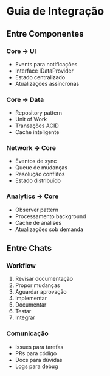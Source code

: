 # Guia de Integração

## Entre Componentes

### Core → UI
- Events para notificações
- Interface IDataProvider
- Estado centralizado
- Atualizações assíncronas

### Core → Data
- Repository pattern
- Unit of Work
- Transações ACID
- Cache inteligente

### Network → Core
- Eventos de sync
- Queue de mudanças
- Resolução conflitos
- Estado distribuído

### Analytics → Core
- Observer pattern
- Processamento background
- Cache de análises
- Atualizações sob demanda

## Entre Chats

### Workflow
1. Revisar documentação
2. Propor mudanças
3. Aguardar aprovação
4. Implementar
5. Documentar
6. Testar
7. Integrar

### Comunicação
- Issues para tarefas
- PRs para código
- Docs para dúvidas
- Logs para debug